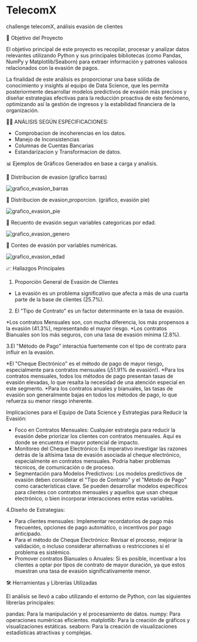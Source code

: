 # TelecomX
challenge telecomX, análisis evasión de clientes

📌 Objetivo del Proyecto


El objetivo principal de este proyecto es recopilar, procesar y analizar datos relevantes utilizando Python y sus principales bibliotecas (como Pandas, NumPy y Matplotlib/Seaborn) para extraer información y patrones valiosos relacionados con la evasión de pagos.

La finalidad de este análisis es proporcionar una base sólida de conocimiento y insights al equipo de Data Science, que les permita posteriormente desarrollar modelos predictivos de evasión más precisos y diseñar estrategias efectivas para la reducción proactiva de este fenómeno, optimizando así la gestión de ingresos y la estabilidad financiera de la organización.


👨‍🏫 ANÁLISIS SEGÚN ESPECIFICACIONES:

- Comprobacion de incoherencias en los datos.
- Manejo de Inconsistencias
- Columnas de Cuentas Bancarias
- Estandarizacion y Transformacion de datos.


  
📊 Ejemplos de Gráficos Generados en base a carga y analisis.

📌 Distribucion de evasion (grafico barras)


![grafico_evasion_barras](https://github.com/user-attachments/assets/6c96848b-5688-428c-aeda-40f5b618de71)


📌 Distribucion de evasion,proporcion. (gráfico, evasión pie)

![grafico_evasion_pie](https://github.com/user-attachments/assets/9640abc6-1ee1-42ab-b02e-f8a3b4102b12)


📌 Recuento de evasión segun variables categoricas por edad.

![grafico_evasion_genero](https://github.com/user-attachments/assets/e9507f68-4dec-4083-992e-9865c71c5aed)


📌 Conteo de evasión por variables numéricas.

![grafico_evasion_edad](https://github.com/user-attachments/assets/8dae7303-5f0e-49d1-aa15-e7ad78073609)


📈 Hallazgos Principales

1. Proporción General de Evasión de Clientes
   
* La evasión es un problema significativo que afecta a más de una cuarta parte de la base de clientes (25.7%).

2. El "Tipo de Contrato" es un factor determinante en la tasa de evasión.
   
*Los contratos Mensuales son, con mucha diferencia, los más propensos a la evasión (41.3%), representando el mayor riesgo.
*Los contratos Bianuales son los más seguros, con una tasa de evasión mínima (2.8%).

3.El "Método de Pago" interactúa fuertemente con el tipo de contrato para influir en la evasión.

*El "Cheque Electrónico" es el método de pago de mayor riesgo, especialmente para contratos mensuales (¡51.91% de evasión!).
*Para los contratos mensuales, todos los métodos de pago presentan tasas de evasión elevadas, lo que resalta la necesidad de una atención especial en este segmento.
*Para los contratos anuales y bianuales, las tasas de evasión son generalmente bajas en todos los métodos de pago, lo que refuerza su menor riesgo inherente.

Implicaciones para el Equipo de Data Science y Estrategias para Reducir la Evasión:

* Foco en Contratos Mensuales: Cualquier estrategia para reducir la evasión debe priorizar los clientes con contratos mensuales. Aquí es donde se encuentra el mayor potencial de impacto.
* Monitoreo del Cheque Electrónico: Es imperativo investigar las razones detrás de la altísima tasa de evasión asociada al cheque electrónico, especialmente en contratos mensuales. Podría haber problemas técnicos, de comunicación o de proceso.
* Segmentación para Modelos Predictivos: Los modelos predictivos de evasión deben considerar el "Tipo de Contrato" y el "Método de Pago" como características clave. Se pueden desarrollar modelos específicos para clientes con contratos mensuales y aquellos que usan cheque electrónico, o bien incorporar interacciones entre estas variables.

4.Diseño de Estrategias:
* Para clientes mensuales: Implementar recordatorios de pago más frecuentes, opciones de pago automático, o incentivos por pago anticipado.
* Para el método de Cheque Electrónico: Revisar el proceso, mejorar la validación, o incluso considerar alternativas o restricciones si el problema es sistémico.
* Promover contratos Bianuales o Anuales: Si es posible, incentivar a los clientes a optar por tipos de contrato de mayor duración, ya que estos muestran una tasa de evasión significativamente menor.


🛠️ Herramientas y Librerías Utilizadas

El análisis se llevó a cabo utilizando el entorno de Python, con las siguientes librerías principales:

pandas: Para la manipulación y el procesamiento de datos.
numpy: Para operaciones numéricas eficientes.
matplotlib: Para la creación de gráficos y visualizaciones estáticas.
seaborn: Para la creación de visualizaciones estadísticas atractivas y complejas.

